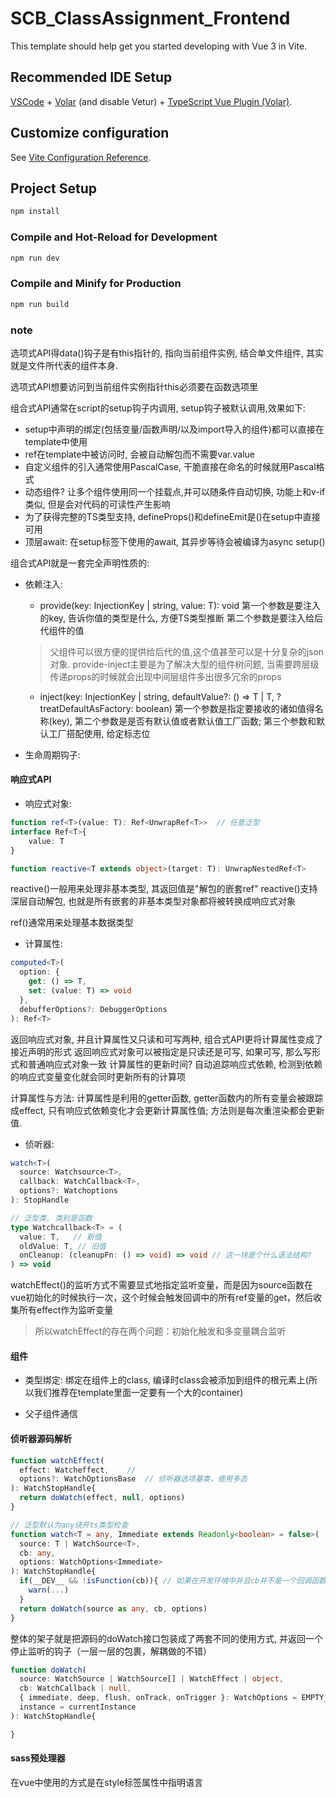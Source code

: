 # SCB_ClassAssignment_Frontend

This template should help get you started developing with Vue 3 in Vite.

## Recommended IDE Setup

[VSCode](https://code.visualstudio.com/) + [Volar](https://marketplace.visualstudio.com/items?itemName=Vue.volar) (and disable Vetur) + [TypeScript Vue Plugin (Volar)](https://marketplace.visualstudio.com/items?itemName=Vue.vscode-typescript-vue-plugin).

## Customize configuration

See [Vite Configuration Reference](https://vitejs.dev/config/).

## Project Setup

```sh
npm install
```

### Compile and Hot-Reload for Development

```sh
npm run dev
```

### Compile and Minify for Production

```sh
npm run build
```

### note

选项式API得data()钩子是有this指针的, 指向当前组件实例, 结合单文件组件, 其实就是文件所代表的组件本身.

选项式API想要访问到当前组件实例指针this必须要在函数选项里

组合式API通常在script的setup钩子内调用, setup钩子被默认调用,效果如下:
- setup中声明的绑定(包括变量/函数声明/以及import导入的组件)都可以直接在template中使用
- ref在template中被访问时, 会被自动解包而不需要var.value
- 自定义组件的引入通常使用PascalCase, 干脆直接在命名的时候就用Pascal格式
- 动态组件? 让多个组件使用同一个挂载点,并可以随条件自动切换, 功能上和v-if类似, 但是会对代码的可读性产生影响
- 为了获得完整的TS类型支持, defineProps()和defineEmit是()在setup中直接可用
- 顶层await: 在setup标签下使用的await, 其异步等待会被编译为async setup()

组合式API就是一套完全声明性质的:

- 依赖注入: 
   - provide<T>(key: InjectionKey<T> | string, value: T): void
  第一个参数是要注入的key, 告诉你值的类型是什么, 方便TS类型推断
  第二个参数是要注入给后代组件的值
  > 父组件可以很方便的提供给后代的值,这个值甚至可以是十分复杂的json对象. provide-inject主要是为了解决大型的组件树问题, 当需要跨层级传递props的时候就会出现中间层组件多出很多冗余的props
   - inject<T>(key: InjectionKey<T> | string, defaultValue?: () => T | T, ?treatDefaultAsFactory: boolean)
  第一个参数是指定要接收的诸如值得名称(key), 第二个参数是是否有默认值或者默认值工厂函数; 第三个参数和默认工厂搭配使用, 给定标志位


- 生命周期钩子:


#### 响应式API

  - 响应式对象:
  ```ts
  function ref<T>(value: T): Ref<UnwrapRef<T>>  // 任意泛型
  interface Ref<T>{
      value: T 
  }

  function reactive<T extends object>(target: T): UnwrapNestedRef<T>
  ```
  reactive()一般用来处理非基本类型, 其返回值是"解包的嵌套ref"
  reactive()支持深层自动解包, 也就是所有嵌套的非基本类型对象都将被转换成响应式对象

  ref()通常用来处理基本数据类型

  - 计算属性: 
  ```ts
  computed<T>(
    option: { 
      get: () => T,
      set: (value: T) => void 
    },
    debufferOptions?: DebuggerOptions
  ): Ref<T>
  ```
   返回响应式对象, 并且计算属性又只读和可写两种, 组合式API更将计算属性变成了接近声明的形式
   返回响应式对象可以被指定是只读还是可写, 如果可写, 那么写形式和普通响应式对象一致
   计算属性的更新时间? 自动追踪响应式依赖, 检测到依赖的响应式变量变化就会同时更新所有的计算项


  计算属性与方法: 计算属性是利用的getter函数, getter函数内的所有变量会被跟踪成effect, 只有响应式依赖变化才会更新计算属性值; 方法则是每次重渲染都会更新值.

  - 侦听器: 
  ```typescript
  watch<T>(
    source: Watchsource<T>,
    callback: WatchCallback<T>,
    options?: Watchoptions
  ): StopHandle

  // 泛型类, 类别是函数
  type Watchcallback<T> = (
    value: T,   // 新值
    oldValue: T, // 旧值
    onCleanup: (cleanupFn: () => void) => void // 这一块是个什么语法结构? 
  ) => void
  ```

  watchEffect()的监听方式不需要显式地指定监听变量，而是因为source函数在vue初始化的时候执行一次，这个时候会触发回调中的所有ref变量的get，然后收集所有effect作为监听变量
  > 所以watchEffect的存在两个问题：初始化触发和多变量耦合监听

#### 组件

- 类型绑定: 绑定在组件上的class, 编译时class会被添加到组件的根元素上(所以我们推荐在template里面一定要有一个大的container)

- 父子组件通信

#### 侦听器源码解析

```ts
function watchEffect(
  effect: Watcheffect,    // 
  options?: WatchOptionsBase  // 侦听器选项基类，使用多态
): WatchStopHandle{
  return doWatch(effect, null, options)
}

// 泛型默认为any绕开ts类型检查
function watch<T = any, Immediate extends Readonly<boolean> = false>(
  source: T | WatchSource<T>,
  cb: any,
  options: WatchOptions<Immediate>
): WatchStopHandle{
  if(__DEV__ && !isFunction(cb)){ // 如果在开发环境中并且cb并不是一个回调函数，那么给出警告
    warn(...)
  }
  return doWatch(source as any, cb, options)
}
```
整体的架子就是把源码的doWatch接口包装成了两套不同的使用方式, 并返回一个停止监听的钩子（一层一层的包裹，解耦做的不错）

```ts
function doWatch(
  source: WatchSource | WatchSource[] | WatchEffect | object,
  cb: WatchCallback | null,
  { immediate, deep, flush, onTrack, onTrigger }: WatchOptions = EMPTY_OBJ,
  instance = currentInstance
): WatchStopHandle{

}
```

#### sass预处理器

在vue中使用的方式是在style标签属性中指明语言